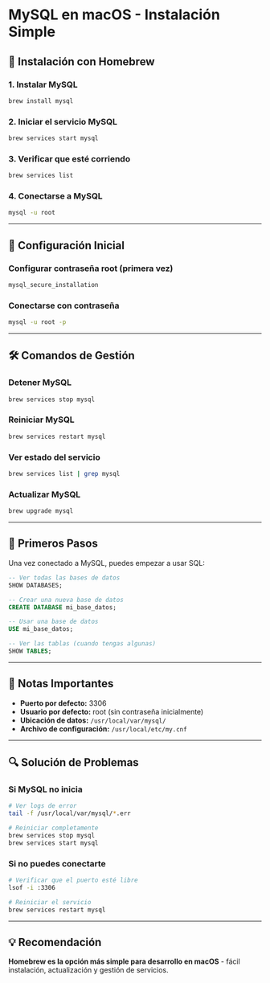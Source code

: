 # MySQL en macOS - Instalación Simple

## 🍎 Instalación con Homebrew

### 1. Instalar MySQL

```bash
brew install mysql
```

### 2. Iniciar el servicio MySQL

```bash
brew services start mysql
```

### 3. Verificar que esté corriendo

```bash
brew services list
```

### 4. Conectarse a MySQL

```bash
mysql -u root
```

---

## 🔧 Configuración Inicial

### Configurar contraseña root (primera vez)

```bash
mysql_secure_installation
```

### Conectarse con contraseña

```bash
mysql -u root -p
```

---

## 🛠️ Comandos de Gestión

### Detener MySQL

```bash
brew services stop mysql
```

### Reiniciar MySQL

```bash
brew services restart mysql
```

### Ver estado del servicio

```bash
brew services list | grep mysql
```

### Actualizar MySQL

```bash
brew upgrade mysql
```

---

## 🚀 Primeros Pasos

Una vez conectado a MySQL, puedes empezar a usar SQL:

```sql
-- Ver todas las bases de datos
SHOW DATABASES;

-- Crear una nueva base de datos
CREATE DATABASE mi_base_datos;

-- Usar una base de datos
USE mi_base_datos;

-- Ver las tablas (cuando tengas algunas)
SHOW TABLES;
```

---

## 📝 Notas Importantes

- **Puerto por defecto:** 3306
- **Usuario por defecto:** root (sin contraseña inicialmente)
- **Ubicación de datos:** `/usr/local/var/mysql/`
- **Archivo de configuración:** `/usr/local/etc/my.cnf`

---

## 🔍 Solución de Problemas

### Si MySQL no inicia

```bash
# Ver logs de error
tail -f /usr/local/var/mysql/*.err

# Reiniciar completamente
brew services stop mysql
brew services start mysql
```

### Si no puedes conectarte

```bash
# Verificar que el puerto esté libre
lsof -i :3306

# Reiniciar el servicio
brew services restart mysql
```

---

## 💡 Recomendación

**Homebrew es la opción más simple para desarrollo en macOS** - fácil instalación, actualización y gestión de servicios.
